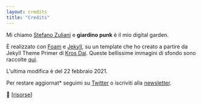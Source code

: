 ```yaml
---
layout: credits
title: "Credits"
---
```


Mi chiamo [Stefano Zuliani](https://zulianis.eu) e **giardino punk** è il mio digital garden.

È realizzato con [Foam](https://foambubble.github.io/foam/) e [Jekyll](https://jekyllrb.com/), su un template che ho creato a partire da Jekyll Theme Primer di [Kros Dai](https://www.xdanger.com/). Queste bellissime immagini di sfondo sono raccolte [qui](https://unsplash.com/collections/18838201/giardino-punk-backgrounds).

L'ultima modifica è del 22 febbraio 2021.

Per restare aggiornat* seguimi su [Twitter](https://twitter.com/ZulianiStph) o iscriviti alla [newsletter](mailto:web@zulianis.eu?subject=Newsletter&body=Ciao!%20Vorrei%20iscrivermi%20alla%20newsletter%20di%20giardino%20punk).

📌 [[risorse]]

[//begin]: # "Autogenerated link references for markdown compatibility"
[risorse]: risorse.md "Risorse"
[//end]: # "Autogenerated link references"